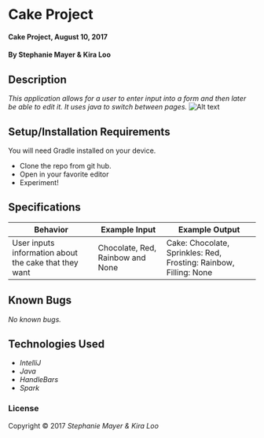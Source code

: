 # Cake Project

#### Cake Project, August 10, 2017

#### By Stephanie Mayer & Kira Loo

## Description

_This application allows for a user to enter input into a form and then later be able to edit it. It uses java to switch between pages._
![Alt text](https://www.bbcgoodfood.com/sites/default/files/styles/category_retina/public/recipe-collections/collection-image/2013/05/rosewater-raspberry-sponge-cake.jpg)

## Setup/Installation Requirements

You will need Gradle installed on your device.

* Clone the repo from git hub.
* Open in your favorite editor
* Experiment!

## Specifications

| Behavior      | Example Input      | Example Output       |
| ------------- | ------------- | ------------- |
|User inputs information about the cake that they want | Chocolate, Red, Rainbow and None | Cake: Chocolate, Sprinkles: Red, Frosting: Rainbow, Filling: None|

## Known Bugs
_No known bugs._
## Technologies Used

* _IntelliJ_
* _Java_
* _HandleBars_
* _Spark_


### License

Copyright &copy; 2017 _Stephanie Mayer & Kira Loo_

